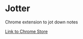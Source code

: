 # Jotter

Chrome extension to jot down notes

[Link to Chrome Store](https://chrome.google.com/webstore/detail/jotter/iamceofaeghmibfhlojfjdkjkikdpibf?hl=en-US)
